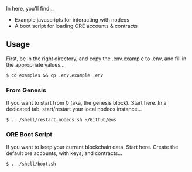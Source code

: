 In here, you'll find...

* Example javascripts for interacting with nodeos
* A boot script for loading ORE accounts & contracts

## Usage

First, be in the right directory, and copy the .env.example to .env, and fill in the appropriate values...

```
$ cd examples && cp .env.example .env
```

### From Genesis

If you want to start from 0 (aka, the genesis block). Start here.
In a dedicated tab, start/restart your local nodeos instance...

```
$ . ./shell/restart_nodeos.sh ~/Github/eos
```

### ORE Boot Script

If you want to keep your current blockchain data. Start here.
Create the default ore accounts, with keys, and contracts...

```
$ . ./shell/boot.sh
```
